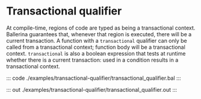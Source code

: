 # Transactional qualifier

At compile-time, regions of code are typed as being a transactional context.
Ballerina guarantees that, whenever that region is executed, there will be a current transaction.
A function with a `transactional` qualifier can only be called from a transactional context; function  body will be a transactional context.
`transactional` is also a boolean expression that tests at runtime whether there is a current transaction: used in a condition results in a transactional context.


::: code ./examples/transactional-qualifier/transactional_qualifier.bal :::

::: out ./examples/transactional-qualifier/transactional_qualifier.out :::